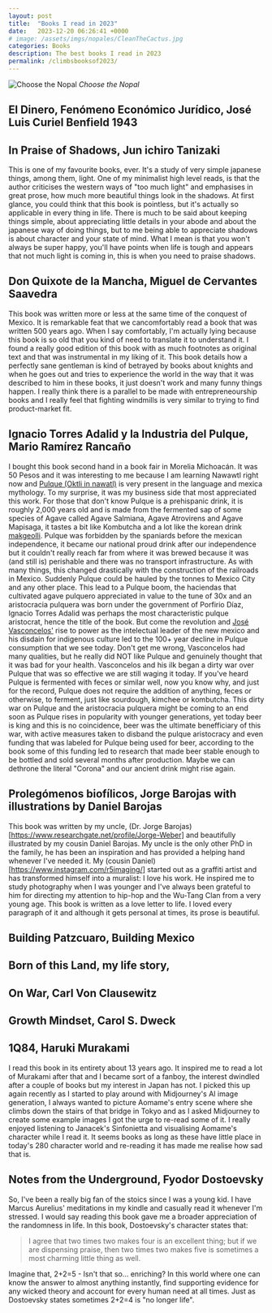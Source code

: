 ```yaml
---
layout: post
title:  "Books I read in 2023"
date:   2023-12-20 06:26:41 +0000
# image: /assets/imgs/nopales/CleanTheCactus.jpg
categories: Books
description: The best books I read in 2023
permalink: /climbsbooksof2023/
---
```


![Choose the Nopal](/assets/imgs/nopales/ChooseWisely.jpg)
*Choose the Nopal*

## El Dinero, Fenómeno Económico Jurídico, José Luis Curiel Benfield 1943

## In Praise of Shadows, Jun ichiro Tanizaki

This is one of my favourite books, ever. It's a study of very simple japanese things, among them, light. One of my minimalist high level reads, is that the author criticises the western ways of "too much light" and emphasises in great prose, how much more beautiful things look in the shadows. At first glance, you could think that this book is pointless, but it's actually so applicable in every thing in life. There is much to be said about keeping things simple, about appreciating little details in your abode and about the japanese way of doing things, but to me being able to appreciate shadows is about character and your state of mind. What I mean is that you won't always be super happy, you'll have points when life is tough and appears that not much light is coming in, this is when you need to praise shadows.

## Don Quixote de la Mancha, Miguel de Cervantes Saavedra

This book was written more or less at the same time of the conquest of Mexico. It is remarkable feat that we cancomfortably read a book that was written 500 years ago. When I say comfortably, I'm actually lying because this book is so old that you kind of need to translate it to understand it. I found a really good edition of this book with as much footnotes as original text and that was instrumental in my liking of it. This book details how a perfectly sane gentleman is kind of betrayed by books about knights and when he goes out and tries to experience the world in the way that it was described to him in these books, it just doesn't work and many funny things happen. I really think there is a parallel to be made with entrepreneourship books and I really feel that fighting windmills is very similar to trying to find product-market fit. 

## Ignacio Torres Adalid y la Industria del Pulque, Mario Ramírez Rancaño

I bought this book second hand in a book fair in Morelia Michoacán. It was 50 Pesos and it was interesting to me because I am learning Nawawtl right now and [Pulque (Oktli in nawatl)](https://en.m.wikipedia.org/wiki/Pulque) is very present in the language and mexica mythology. To my surprise, it was my business side that most appreciated this work. For those that don't know Pulque is a prehispanic drink, it is roughly 2,000 years old and is made from the fermented sap of some species of Agave called Agave Salmiana, Agave Atrovirens and Agave Mapisaga, it tastes a bit like Kombutcha and a lot like the korean drink [makgeolli](https://en.m.wikipedia.org/wiki/Makgeolli). Pulque was forbidden by the spaniards before the mexican independence, it became our national proud drink after our independence but it couldn't really reach far from where it was brewed because it was (and still is) perishable and there was no transport infrastructure. As with many things, this changed drastically with the construction of the railroads in Mexico. Suddenly Pulque could be hauled by the tonnes to Mexico City and any other place. This lead to a Pulque boom, the haciendas that cultivated agave pulquero appreciated in value to the tune of 30x and an aristocracia pulquera was born under the government of Porfirio Díaz, Ignacio Torres Adalid was perhaps the most characteristic pulque aristocrat, hence the title of the book. But come the revolution and [José Vasconcelos'](https://en.m.wikipedia.org/wiki/José_Vasconcelos) rise to power as the intelectual leader of the new mexico and his disdain for indigenous culture led to the 100+ year decline in Pulque consumption that we see today. Don't get me wrong, Vasconcelos had many qualities, but he really did NOT like Pulque and genuinely thought that it was bad for your health. Vasconcelos and his ilk began a dirty war over Pulque that was so effective we are still waging it today. If you've heard Pulque is fermented with feces or similar well, now you know why, and just for the record, Pulque does not require the addition of anything, feces or otherwise, to ferment, just like sourdough, kimchee or kombutcha. This dirty war on Pulque and the aristocracia pulquera might be coming to an end soon as Pulque rises in popularity with younger generations, yet today beer is king and this is no coincidence, beer was the ultimate benefficiary of this war, with active measures taken to disband the pulque aristocracy and even funding that was labeled for Pulque being used for beer, according to the book some of this funding led to research that made beer stable enough to be bottled and sold several months after production. Maybe we can dethrone the literal "Corona" and our ancient drink might rise again.

## Prolegómenos biofílicos, Jorge Barojas with illustrations by Daniel Barojas

This book was written by my uncle, (Dr. Jorge Barojas)[https://www.researchgate.net/profile/Jorge-Weber] and beautifully illustrated by my cousin Daniel Barojas. My uncle is the only other PhD in the family, he has been an inspiration and has provided a helping hand whenever I've needed it. My (cousin Daniel)[https://www.instagram.com/r5imaging/] started out as a graffiti artist and has transformed himself into a muralist: I love his work. He inspired me to study photography when I was younger and I've always been grateful to him for directing my attention to hip-hop and the Wu-Tang Clan from a very young age. This book is written as a love letter to life. I loved every paragraph of it and although it gets personal at times, its prose is beautiful.

## Building Patzcuaro, Building Mexico

## Born of this Land, my life story, 

## On War, Carl Von Clausewitz

## Growth Mindset, Carol S. Dweck

## 1Q84, Haruki Murakami

I read this book in its entirety about 13 years ago. It inspired me to read a lot of Murakami after that and I became sort of a fanboy, the interest dwindled after a couple of books but my interest in Japan has not. I picked this up again recently as I started to play around with Midjourney's AI image generation, I always wanted to picture Aomame's entry scene where she climbs down the stairs of that bridge in Tokyo and as I asked Midjourney to create some example images I got the urge to re-read some of it. I really enjoyed listening to Janacek's Sinfonietta and visualising Aomame's character while I read it. It seems books as long as these have little place in today's 280 character world and re-reading it has made me realise how sad that is.

## Notes from the Underground, Fyodor Dostoevsky

So, I've been a really big fan of the stoics since I was a young kid. I have Marcus Aurelius' meditations in my kindle and casually read it whenever I'm stressed. I would say reading this book gave me a broader appreciation of the randomness in life. In this book, Dostoevsky's character states that: 

> I agree that two times two makes four is an excellent thing; but if we are dispensing praise, then two times two makes five is sometimes a most charming little thing as well.

Imagine that, 2+2=5 - Isn't that so... enriching? In this world where one can know the answer to almost anything instantly, find supporting evidence for any wicked theory and account for every human need at all times. Just as Dostoevsky states sometimes 2+2=4 is "no longer life".

<!-- How will you measure your life?, Clayton M. Christensen -->




